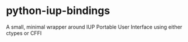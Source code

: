 # python-iup-bindings
A small, minimal wrapper around IUP Portable User Interface using either ctypes or CFFI
